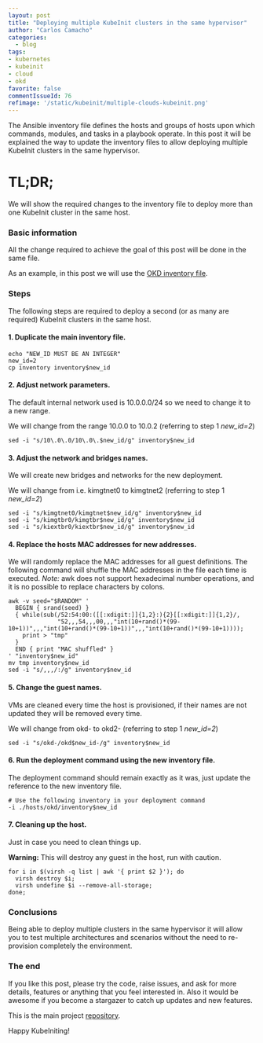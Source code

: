 ```yaml
---
layout: post
title: "Deploying multiple KubeInit clusters in the same hypervisor"
author: "Carlos Camacho"
categories:
  - blog
tags:
- kubernetes
- kubeinit
- cloud
- okd
favorite: false
commentIssueId: 76
refimage: '/static/kubeinit/multiple-clouds-kubeinit.png'
---
```


The Ansible inventory file defines the hosts and groups of hosts upon which commands,
modules, and tasks in a playbook operate.
In this post it will be explained the way to update the inventory files to allow
deploying multiple KubeInit clusters in the same hypervisor.

# TL;DR;

We will show the required changes to the inventory file to
deploy more than one KubeInit cluster in the same host.

### Basic information

All the change required to achieve the goal of this post will be done in
the same file.

As an example, in this post we will use the [OKD inventory file](https://github.com/Kubeinit/kubeinit/blob/master/kubeinit/hosts/okd/inventory).

### Steps

The following steps are required to deploy a second (or as many are required) KubeInit clusters in the same host.

#### 1. Duplicate the main inventory file.

```
echo "NEW_ID MUST BE AN INTEGER"
new_id=2
cp inventory inventory$new_id
```

#### 2. Adjust network parameters.

The default internal network used is 10.0.0.0/24
so we need to change it to a new range.

We will change from the range 10.0.0 to 10.0.2 (referring to step 1 *new_id=2*)

```
sed -i "s/10\.0\.0/10\.0\.$new_id/g" inventory$new_id
```

#### 3. Adjust the network and bridges names.

We will create new bridges and networks for the new
deployment.

We will change from i.e. kimgtnet0 to kimgtnet2 (referring to step 1 *new_id=2*)

```
sed -i "s/kimgtnet0/kimgtnet$new_id/g" inventory$new_id
sed -i "s/kimgtbr0/kimgtbr$new_id/g" inventory$new_id
sed -i "s/kiextbr0/kiextbr$new_id/g" inventory$new_id
```

#### 4. Replace the hosts MAC addresses for new addresses.

We will randomly replace the MAC addresses for all
guest definitions. The following command will shuffle
the MAC addresses in the file each time is executed.
*Note:* awk does not support hexadecimal number operations,
and it is no possible to replace characters by colons.

```
awk -v seed="$RANDOM" '
  BEGIN { srand(seed) }
  { while(sub(/52:54:00:([[:xdigit:]]{1,2}:){2}[[:xdigit:]]{1,2}/,
              "52,,,54,,,00,,,"int(10+rand()*(99-10+1))",,,"int(10+rand()*(99-10+1))",,,"int(10+rand()*(99-10+1))));
    print > "tmp"
  }
  END { print "MAC shuffled" }
' "inventory$new_id"
mv tmp inventory$new_id
sed -i "s/,,,/:/g" inventory$new_id
```

#### 5. Change the guest names.

VMs are cleaned every time the host is provisioned, if their names are
not updated they will be removed every time.

We will change from okd- to okd2- (referring to step 1 *new_id=2*)

```
sed -i "s/okd-/okd$new_id-/g" inventory$new_id
```

#### 6. Run the deployment command using the new inventory file.

The deployment command should remain exactly as it was,
just update the reference to the new inventory file.

```
# Use the following inventory in your deployment command
-i ./hosts/okd/inventory$new_id
```

#### 7. Cleaning up the host.

Just in case you need to clean things up.

**Warning:** This will destroy any guest in the
host, run with caution.

```
for i in $(virsh -q list | awk '{ print $2 }'); do
  virsh destroy $i;
  virsh undefine $i --remove-all-storage;
done;
```

### Conclusions

Being able to deploy multiple clusters in the same hypervisor it will allow you
to test multiple architectures and scenarios without the need to re-provision
completely the environment.

### The end

If you like this post, please try the code, raise issues, and ask for more details, features or
anything that you feel interested in. Also it would be awesome if you become a stargazer to catch up
updates and new features.

This is the main project [repository](https://github.com/kubeinit/kubeinit).

Happy KubeIniting!
